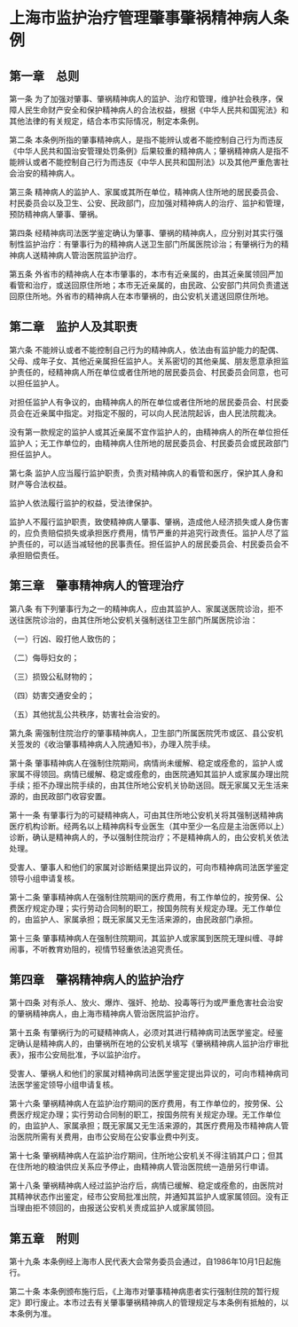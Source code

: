 # 上海市监护治疗管理肇事肇祸精神病人条例



## 第一章　总则

第一条 为了加强对肇事、肇祸精神病人的监护、治疗和管理，维护社会秩序，保障人民生命财产安全和保护精神病人的合法权益，根据《中华人民共和国宪法》和其他法律的有关规定，结合本市实际情况，制定本条例。

第二条 本条例所指的肇事精神病人，是指不能辨认或者不能控制自己行为而违反《中华人民共和国治安管理处罚条例》后果较重的精神病人；肇祸精神病人是指不能辨认或者不能控制自己行为而违反《中华人民共和国刑法》以及其他严重危害社会治安的精神病人。

第三条 精神病人的监护人、家属或其所在单位，精神病人住所地的居民委员会、村民委员会以及卫生、公安、民政部门，应加强对精神病人的治疗、监护和管理，预防精神病人肇事、肇祸。

第四条 经精神病司法医学鉴定确认为肇事、肇祸的精神病人，应分别对其实行强制性监护治疗：有肇事行为的精神病人送卫生部门所属医院诊治；有肇祸行为的精神病人送精神病人管治医院监护治疗。

第五条 外省市的精神病人在本市肇事的，本市有近亲属的，由其近亲属领回严加看管和治疗，或送回原住所地；本市无近亲属的，由民政、公安部门共同负责遣送回原住所地。外省市的精神病人在本市肇祸的，由公安机关遣送回原住所地。

## 第二章　监护人及其职责

第六条 不能辨认或者不能控制自己行为的精神病人，依法由有监护能力的配偶、父母、成年子女、其他近亲属担任监护人。关系密切的其他亲属、朋友愿意承担监护责任的，经精神病人所在单位或者住所地的居民委员会、村民委员会同意，也可以担任监护人。

对担任监护人有争议的，由精神病人的所在单位或者住所地的居民委员会、村民委员会在近亲属中指定。对指定不服的，可以向人民法院起诉，由人民法院裁决。

没有第一款规定的监护人或其近亲属不宜作监护人的，由精神病人的所在单位担任监护人；无工作单位的，由精神病人住所地的居民委员会、村民委员会或民政部门担任监护人。

第七条 监护人应当履行监护职责，负责对精神病人的看管和医疗，保护其人身和财产等合法权益。

监护人依法履行监护的权益，受法律保护。

监护人不履行监护职责，致使精神病人肇事、肇祸，造成他人经济损失或人身伤害的，应负责赔偿损失或承担医疗费用，情节严重的并追究行政责任。监护人尽了监护责任的，可以适当减轻他的民事责任。担任监护人的居民委员会、村民委员会不承担赔偿责任。

## 第三章　肇事精神病人的管理治疗

第八条 有下列肇事行为之一的精神病人，应由其监护人、家属送医院诊治，拒不送往医院诊治的，由其住所地公安机关强制送往卫生部门所属医院诊治：

（一）行凶、殴打他人致伤的；

（二）侮辱妇女的；

（三）损毁公私财物的；

（四）妨害交通安全的；

（五）其他扰乱公共秩序，妨害社会治安的。

第九条 需强制住院治疗的肇事精神病人，卫生部门所属医院凭市或区、县公安机关签发的《收治肇事精神病人入院通知书》，办理入院手续。

第十条 肇事精神病人在强制住院期间，病情尚未缓解、稳定或痊愈的，监护人或家属不得领回。病情已缓解、稳定或痊愈的，由医院通知其监护人或家属办理出院手续；拒不办理出院手续的，由其住所地公安机关协助送回。既无家属又无生活来源的，由民政部门收容安置。

第十一条 有肇事行为的可疑精神病人，可由其住所地公安机关将其强制送精神病医疗机构诊断。经两名以上精神病科专业医生（其中至少一名应是主治医师以上）诊断，确认是精神病人的，予以强制住院治疗；不是精神病人的，由公安机关依法处理。

受害人、肇事人和他们的家属对诊断结果提出异议的，可向市精神病司法医学鉴定领导小组申请复核。

第十二条 肇事精神病人在强制住院期间的医疗费用，有工作单位的，按劳保、公费医疗规定办理；实行劳动合同制的职工，按国务院有关规定办理。无工作单位的，由监护人、家属承担；既无家属又无生活来源的，由民政部门承担。

第十三条 肇事精神病人在强制住院期间，其监护人或家属到医院无理纠缠、寻衅闹事，不听教育劝阻的，视情节轻重依法追究责任。

## 第四章　肇祸精神病人的监护治疗

第十四条 对有杀人、放火、爆炸、强奸、抢劫、投毒等行为或严重危害社会治安的肇祸精神病人，由上海市精神病人管治医院监护治疗。

第十五条 有肇祸行为的可疑精神病人，必须对其进行精神病司法医学鉴定。经鉴定确认是精神病人的，由肇祸所在地的公安机关填写《肇祸精神病人监护治疗审批表》，报市公安局批准，予以监护治疗。

受害人、肇祸人和他们的家属对精神病司法医学鉴定提出异议的，可向市精神病司法医学鉴定领导小组申请复核。

第十六条 肇祸精神病人在监护治疗期间的医疗费用，有工作单位的，按劳保、公费医疗规定办理；实行劳动合同制的职工，按国务院有关规定办理。无工作单位的，由监护人、家属承担；既无家属又无生活来源的，其医疗费用及市精神病人管治医院所需有关费用，由市公安局在公安事业费中列支。

第十七条 肇祸精神病人在监护治疗期间，住所地公安机关不得注销其户口；但其在住所地的粮油供应关系应予停止，由精神病人管治医院统一造册另行申请。

第十八条 肇祸精神病人经过监护治疗后，病情已缓解、稳定或痊愈的，由医院对其精神状态作出鉴定，经市公安局批准出院，并通知其监护人或家属领回。没有正当理由拒不领回的，由报送公安机关责成监护人或家属领回。

## 第五章　附则

第十九条 本条例经上海市人民代表大会常务委员会通过，自1986年10月1日起施行。

第二十条 本条例颁布施行后，《上海市对肇事精神病患者实行强制住院的暂行规定》即行废止。本市过去有关肇事肇祸精神病人的管理规定与本条例有抵触的，以本条例为准。